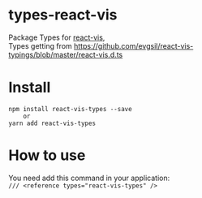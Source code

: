 # types-react-vis
Package Types for [react-vis](https://uber.github.io/react-vis/),    
Types getting from https://github.com/evgsil/react-vis-typings/blob/master/react-vis.d.ts

# Install
```
npm install react-vis-types --save   
    or
yarn add react-vis-types
```


# How to use
You need add this command in your application:   
```/// <reference types="react-vis-types" /> ```
